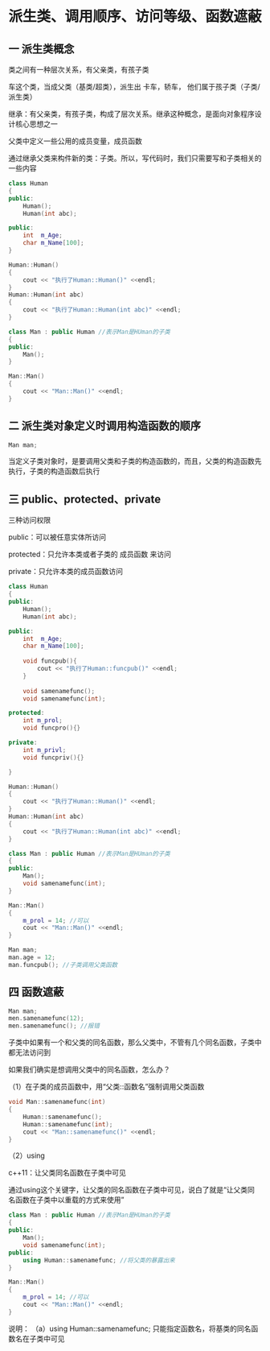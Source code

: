 # 派生类、调用顺序、访问等级、函数遮蔽

## 一 派生类概念

类之间有一种层次关系，有父亲类，有孩子类

车这个类，当成父类（基类/超类），派生出 卡车，轿车， 他们属于孩子类（子类/派生类）

继承：有父亲类，有孩子类，构成了层次关系。继承这种概念，是面向对象程序设计核心思想之一

父类中定义一些公用的成员变量，成员函数

通过继承父类来构件新的类：子类。所以，写代码时，我们只需要写和子类相关的一些内容

```c++
class Human
{
public:
    Human();
    Human(int abc);

public:
	int  m_Age;
    char m_Name[100];
}

Human::Human()
{
    cout << "执行了Human::Human()" <<endl;
}
Human::Human(int abc)
{
    cout << "执行了Human::Human(int abc)" <<endl;
}
```

```c++
class Man : public Human //表示Man是HUman的子类
{
public:
    Man();
}

Man::Man()
{
    cout << "Man::Man()" <<endl;
}
```

## 二 派生类对象定义时调用构造函数的顺序

```c++
Man man;
```

当定义子类对象时，是要调用父类和子类的构造函数的，而且，父类的构造函数先执行，子类的构造函数后执行

## 三 public、protected、private

三种访问权限

public：可以被任意实体所访问

protected：只允许本类或者子类的 成员函数 来访问

private：只允许本类的成员函数访问

```c++
class Human
{
public:
    Human();
    Human(int abc);

public:
	int  m_Age;
    char m_Name[100];
    
    void funcpub(){
        cout << "执行了Human::funcpub()" <<endl;
    }
    
    void samenamefunc();
    void samenamefunc(int);

protected:
    int m_prol;
    void funcpro(){}

private:
	int m_privl;
    void funcpriv(){}

}

Human::Human()
{
    cout << "执行了Human::Human()" <<endl;
}
Human::Human(int abc)
{
    cout << "执行了Human::Human(int abc)" <<endl;
}

class Man : public Human //表示Man是HUman的子类
{
public:
    Man();
    void samenamefunc(int);
}

Man::Man()
{
    m_prol = 14; //可以
    cout << "Man::Man()" <<endl;
}
```

```c++
Man man;
man.age = 12;
man.funcpub(); //子类调用父类函数
```

## 四 函数遮蔽

```c
Man man;
men.samenamefunc(12);
men.samenamefunc(); //报错
```

子类中如果有一个和父类的同名函数，那么父类中，不管有几个同名函数，子类中都无法访问到

如果我们确实是想调用父类中的同名函数，怎么办？

（1）在子类的成员函数中，用“父类::函数名”强制调用父类函数

```c++
void Man::samenamefunc(int)
{
	Human::samenamefunc();
	Human::samenamefunc(int);
    cout << "Man::samenamefunc()" <<endl;
}
```

（2）using

c++11：让父类同名函数在子类中可见

通过using这个关键字，让父类的同名函数在子类中可见，说白了就是“让父类同名函数在子类中以重载的方式来使用”

```c++
class Man : public Human //表示Man是HUman的子类
{
public:
    Man();
    void samenamefunc(int);
public:
    using Human::samenamefunc; //将父类的暴露出来
}

Man::Man()
{
    m_prol = 14; //可以
    cout << "Man::Man()" <<endl;
}
```

说明：
（a）using Human::samenamefunc;  只能指定函数名，将基类的同名函数名在子类中可见

